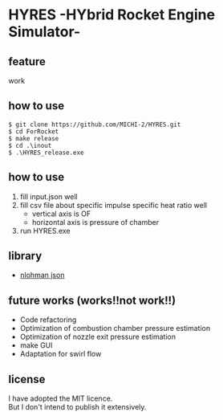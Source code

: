 # HYRES -HYbrid Rocket Engine Simulator-
## feature
work

## how to use
```
$ git clone https://github.com/MICHI-2/HYRES.git
$ cd ForRocket
$ make release
$ cd .\inout
$ .\HYRES_release.exe
```

## how to use
1. fill input.json well
1. fill csv file about specific impulse specific heat ratio well
      - vertical axis is OF
      - horizontal axis is pressure of chamber
1. run HYRES.exe

## library
- [nlohman json](https://github.com/nlohmann/json)

## future works (works!!not work!!)
- Code refactoring
- Optimization of combustion chamber pressure estimation
- Optimization of nozzle exit pressure estimation
- make GUI
- Adaptation for swirl flow

## license
I have adopted the MIT licence.<br>
But I don't intend to publish it extensively.

